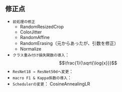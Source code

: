 ## 修正点
- `前処理の修正`
    - RandomResizedCrop
    - ColorJitter
    - RandomAffine
    - RandomErasing（元からあったが、引数を修正）
    - Normalize
- `クラス重み付け損失関数の導入`：
    $$\frac{1}{\sqrt{\log{x}}}$$
- `ResNet18 → ResNet50dへ変更`：
- `macro F1 & Kappa係数の導入`：
- `Schedulerの変更`： CosineAnnealingLR